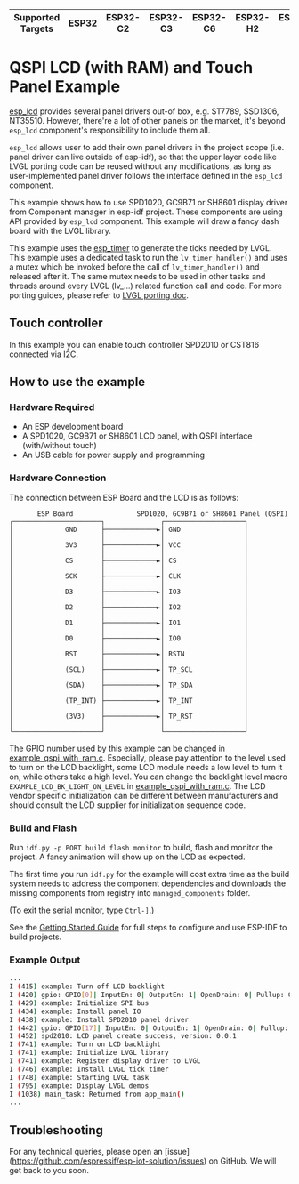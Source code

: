 | Supported Targets | ESP32 | ESP32-C2 | ESP32-C3 | ESP32-C6 | ESP32-H2 | ESP32-S2 | ESP32-S3 |
| ----------------- | ----- | -------- | -------- | -------- | -------- | -------- | -------- |

# QSPI LCD (with RAM) and Touch Panel Example

[esp_lcd](https://docs.espressif.com/projects/esp-idf/en/latest/esp32/api-reference/peripherals/lcd.html) provides several panel drivers out-of box, e.g. ST7789, SSD1306, NT35510. However, there're a lot of other panels on the market, it's beyond `esp_lcd` component's responsibility to include them all.

`esp_lcd` allows user to add their own panel drivers in the project scope (i.e. panel driver can live outside of esp-idf), so that the upper layer code like LVGL porting code can be reused without any modifications, as long as user-implemented panel driver follows the interface defined in the `esp_lcd` component.

This example shows how to use SPD1020, GC9B71 or SH8601 display driver from Component manager in esp-idf project. These components are using API provided by `esp_lcd` component. This example will draw a fancy dash board with the LVGL library.

This example uses the [esp_timer](https://docs.espressif.com/projects/esp-idf/en/latest/esp32/api-reference/system/esp_timer.html) to generate the ticks needed by LVGL. This example uses a dedicated task to run the `lv_timer_handler()` and uses a mutex which be invoked before the call of `lv_timer_handler()` and released after it. The same mutex needs to be used in other tasks and threads around every LVGL (lv_...) related function call and code. For more porting guides, please refer to [LVGL porting doc](https://docs.lvgl.io/master/porting/index.html).

## Touch controller

In this example you can enable touch controller SPD2010 or CST816 connected via I2C.

## How to use the example

### Hardware Required

* An ESP development board
* A SPD1020, GC9B71 or SH8601 LCD panel, with QSPI interface (with/without touch)
* An USB cable for power supply and programming

### Hardware Connection

The connection between ESP Board and the LCD is as follows:

```
       ESP Board                SPD1020, GC9B71 or SH8601 Panel (QSPI)
┌──────────────────────┐              ┌────────────────────┐
│             GND      ├─────────────►│ GND                │
│                      │              │                    │
│             3V3      ├─────────────►│ VCC                │
│                      │              │                    │
│             CS       ├─────────────►│ CS                 │
│                      │              │                    │
│             SCK      ├─────────────►│ CLK                │
│                      │              │                    │
│             D3       ├─────────────►│ IO3                │
│                      │              │                    │
│             D2       ├─────────────►│ IO2                │
│                      │              │                    │
│             D1       ├─────────────►│ IO1                │
│                      │              │                    │
│             D0       ├─────────────►│ IO0                │
│                      │              │                    │
│             RST      ├─────────────►│ RSTN               │
│                      │              │                    │
│             (SCL)    ├─────────────►│ TP_SCL             │
│                      │              │                    │
│             (SDA)    ├─────────────►│ TP_SDA             │
│                      │              │                    │
│             (TP_INT) ├─────────────►│ TP_INT             │
│                      │              │                    │
│             (3V3)    ├─────────────►│ TP_RST             │
│                      │              │                    │
└──────────────────────┘              └────────────────────┘
```

The GPIO number used by this example can be changed in [example_qspi_with_ram.c](main/example_qspi_with_ram.c).
Especially, please pay attention to the level used to turn on the LCD backlight, some LCD module needs a low level to turn it on, while others take a high level. You can change the backlight level macro `EXAMPLE_LCD_BK_LIGHT_ON_LEVEL` in [example_qspi_with_ram.c](main/example_qspi_with_ram.c).
The LCD vendor specific initialization can be different between manufacturers and should consult the LCD supplier for initialization sequence code.

### Build and Flash

Run `idf.py -p PORT build flash monitor` to build, flash and monitor the project. A fancy animation will show up on the LCD as expected.

The first time you run `idf.py` for the example will cost extra time as the build system needs to address the component dependencies and downloads the missing components from registry into `managed_components` folder.

(To exit the serial monitor, type ``Ctrl-]``.)

See the [Getting Started Guide](https://docs.espressif.com/projects/esp-idf/en/latest/get-started/index.html) for full steps to configure and use ESP-IDF to build projects.

### Example Output

```bash
...
I (415) example: Turn off LCD backlight
I (420) gpio: GPIO[0]| InputEn: 0| OutputEn: 1| OpenDrain: 0| Pullup: 0| Pulldown: 0| Intr:0
I (429) example: Initialize SPI bus
I (434) example: Install panel IO
I (438) example: Install SPD2010 panel driver
I (442) gpio: GPIO[17]| InputEn: 0| OutputEn: 1| OpenDrain: 0| Pullup: 0| Pulldown: 0| Intr:0
I (452) spd2010: LCD panel create success, version: 0.0.1
I (741) example: Turn on LCD backlight
I (741) example: Initialize LVGL library
I (741) example: Register display driver to LVGL
I (746) example: Install LVGL tick timer
I (748) example: Starting LVGL task
I (795) example: Display LVGL demos
I (1038) main_task: Returned from app_main()
...
```

## Troubleshooting

For any technical queries, please open an [issue] (https://github.com/espressif/esp-iot-solution/issues) on GitHub. We will get back to you soon.
